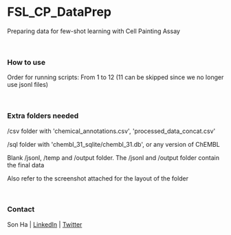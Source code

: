 # FSL_CP_DataPrep
Preparing data for few-shot learning with Cell Painting Assay

<br>

### How to use
Order for running scripts: From 1 to 12 (11 can be skipped since we no longer use jsonl files)

<br>

### Extra folders needed
/csv folder with 'chemical_annotations.csv', 'processed_data_concat.csv'

/sql folder with 'chembl_31_sqlite/chembl_31.db', or any version of ChEMBL

Blank /jsonl, /temp and /output folder. The /jsonl and /output folder contain the final data 

Also refer to the screenshot attached for the layout of the folder

<br>

### Contact
Son Ha | [LinkedIn](www.linkedin.com/in/son-ha-479909159) | [Twitter](https://twitter.com/sonha1999)
